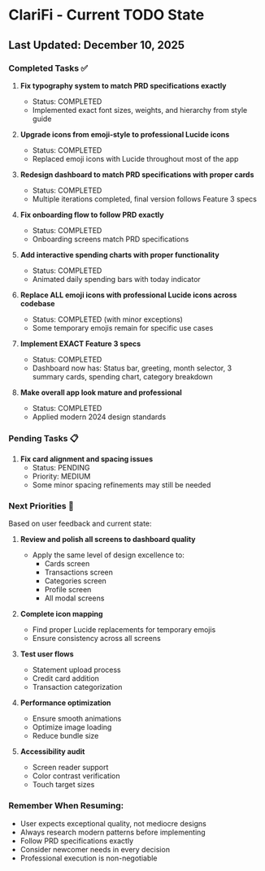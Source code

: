 # ClariFi - Current TODO State
## Last Updated: December 10, 2025

### Completed Tasks ✅
1. **Fix typography system to match PRD specifications exactly** 
   - Status: COMPLETED
   - Implemented exact font sizes, weights, and hierarchy from style guide

2. **Upgrade icons from emoji-style to professional Lucide icons**
   - Status: COMPLETED
   - Replaced emoji icons with Lucide throughout most of the app

3. **Redesign dashboard to match PRD specifications with proper cards**
   - Status: COMPLETED
   - Multiple iterations completed, final version follows Feature 3 specs

4. **Fix onboarding flow to follow PRD exactly**
   - Status: COMPLETED
   - Onboarding screens match PRD specifications

5. **Add interactive spending charts with proper functionality**
   - Status: COMPLETED
   - Animated daily spending bars with today indicator

6. **Replace ALL emoji icons with professional Lucide icons across codebase**
   - Status: COMPLETED (with minor exceptions)
   - Some temporary emojis remain for specific use cases

7. **Implement EXACT Feature 3 specs**
   - Status: COMPLETED
   - Dashboard now has: Status bar, greeting, month selector, 3 summary cards, spending chart, category breakdown

8. **Make overall app look mature and professional**
   - Status: COMPLETED
   - Applied modern 2024 design standards

### Pending Tasks 📋
1. **Fix card alignment and spacing issues**
   - Status: PENDING
   - Priority: MEDIUM
   - Some minor spacing refinements may still be needed

### Next Priorities 🎯
Based on user feedback and current state:

1. **Review and polish all screens to dashboard quality**
   - Apply the same level of design excellence to:
     - Cards screen
     - Transactions screen
     - Categories screen
     - Profile screen
     - All modal screens

2. **Complete icon mapping**
   - Find proper Lucide replacements for temporary emojis
   - Ensure consistency across all screens

3. **Test user flows**
   - Statement upload process
   - Credit card addition
   - Transaction categorization

4. **Performance optimization**
   - Ensure smooth animations
   - Optimize image loading
   - Reduce bundle size

5. **Accessibility audit**
   - Screen reader support
   - Color contrast verification
   - Touch target sizes

### Remember When Resuming:
- User expects exceptional quality, not mediocre designs
- Always research modern patterns before implementing
- Follow PRD specifications exactly
- Consider newcomer needs in every decision
- Professional execution is non-negotiable